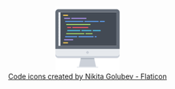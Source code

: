 <span align="center">
  
<img src="assets/programming.png" alt="logo"></img>
<br>
<a href="https://www.flaticon.com/free-icons/code" title="code icons">Code icons created by Nikita Golubev - Flaticon</a>
<br>
  
</span>
